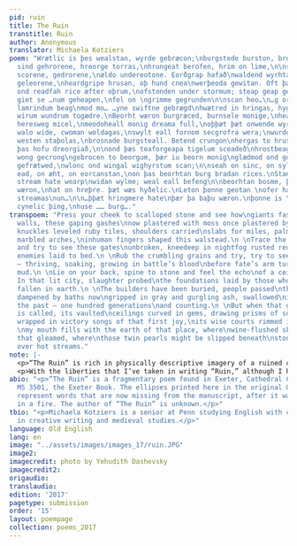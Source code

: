 ```yaml
---
pid: ruin
title: The Ruin
transtitle: Ruin
author: Anonymous
translator: Michaela Kotziers
poem: "Wrætlic is þes wealstan, wyrde gebræcon;\nburgstede burston, brosnað enta geweorc.\nHrofas
  sind gehrorene, hreorge torras,\nhrungeat berofen, hrim on lime,\n\nscearde scurbeorge
  scorene, gedrorene,\nældo undereotone. Eorðgrap hafað\nwaldend wyrhtan forweorone,
  geleorene,\nheardgripe hrusan, oþ hund cnea\nwerþeoda gewitan. Oft þæs wag gebad\n\nræghar
  ond readfah rice æfter oþrum,\nofstonden under stormum; steap geap gedreas.\nWonað
  giet se …num geheapen,\nfel on \ngrimme gegrunden\n\nscan heo…\n…g orþonc ærsceaft\n...g
  lamrindum beag\nmod mo… …yne swiftne gebrægd\nhwætred in hringas, hygerof gebond\n\nweallwalan
  wirum wundrum togædre.\nBeorht wæron burgræced, burnsele monige,\nheah horngestreon,
  heresweg micel,\nmeodoheall monig dreama full,\noþþæt þæt onwende wyrd seo swiþe.\n\nCrungon
  walo wide, cwoman woldagas,\nswylt eall fornom secgrofra wera;\nwurdon hyra wigsteal
  westen staþolas,\nbrosnade burgsteall. Betend crungon\nhergas to hrusan. Forþon
  þas hofu dreorgiað,\n\nond þæs teaforgeapa tigelum sceadeð\nhrostbeages hrof. Hryre
  wong gecrong\ngebrocen to beorgum, þær iu beorn monig\nglædmod ond goldbeorht gleoma
  gefrætwed,\nwlonc ond wingal wighyrstum scan;\n\nseah on sinc, on sylfor, on searogimmas,\non
  ead, on æht, on eorcanstan,\non þas beorhtan burg bradan rices.\nStanhofu stodan,
  stream hate wearp\nwidan wylme; weal eall befeng\n\nbeorhtan bosme, þær þa baþu
  wæron,\nhat on hreþre. þæt wæs hyðelic.\nLeton þonne geotan \nofer harne stan hate
  streamas\nun…\n\n…þþæt hringmere hate\nþær þa baþu wæron.\nþonne is \n…re; þæt is
  cynelic þing,\nhuse …… burg…."
transpoem: "Press your cheek to scalloped stone and see how\ngiants fastened these
  walls, these gaping gashes\nnow plastered with moss once plastered by hands:\n \nhow
  knuckles leveled ruby tiles, shoulders carried\nslabs for miles, palms moonscooped
  marbled arches,\ninhuman fingers shaped this walstead.\n \nTrace the crooked gables
  and try to see these gates\nunbroken, kneedeep in nightfog rusted red and\nblanketing
  enemies laid to bed.\n \nRub the crumbling grains and try, try to see these walls\nuntouched
  — thriving, soaking, growing in battle’s blood\nbefore fate’s arm turned iron to
  mud.\n \nLie on your back, spine to stone and feel the echo\nof a ceiling crashed.
  In that lit city, slaughter probed\nthe foundations laid by those who by then too\nhad
  fallen in earth.\n \nThe builders have been buried, people passed\nthrough a grave
  dampened by baths now\ngripped in gray and gurgling ash, swallowed\nin wells of
  the past — one hundred generations\nand counting.\n \nBut when that goldbright hall
  is called, its vaulted\nceilings curved in gems, drawing prisms of sun, its\nwarriors
  wrapped in victory songs of that first joy,\nits wise courts rimmed in newgreen,\n
  \nmy mouth fills with the earth of that place, where\nwine-flushed skin and floods
  that gleamed, where\nthose twin pearls might be slipped beneath\nstony shadows shading
  over hot streams."
note: |-
  <p>“The Ruin” is rich in physically descriptive imagery of a ruined city. The exact location of the city alluded to, and whether it is in fact an actual city and not a spiritual metaphor constructed by the poet, is still debated by scholars. The belief that “The Ruin’s” author was inspired by Bath or another Roman scene guides us to imagine the author as someone in awe of the accomplishments of the master builders of ancient Rome; it is from this perspective that I wrote my own translation. Rather than viewing the city as a metaphor for the human body (which is not uncommon among medieval Christian texts) and exploring the poem as one with a moralizing, religious theme, I chose to wade through the emotions of reimagining a site that has been lost. The speaker of my poem asks what it means to yearn for a time that was never her own, to stand at the site of a sunken past.</p>
  <p>With the liberties that I’ve taken in writing “Ruin,” although I have attempted to echo the speaker’s meditative mood, my poem is more aptly called an adaptation than a translation, in terms of both content and form. An individual line of Old English poetry consists of two half-lines, where each half-line has two accented syllables, and the two half lines are bound together by alliteration of the accented syllables. While I did not consistently employ half-lines, alliteration and its coincidence with accented syllables was important in crafting the sound of this poem. One thing that I find most wonderful about Old English is its creation of new words through kennings and compounds, and in response I created original compounds in my translation.</p>
abio: "<p>“The Ruin” is a fragmentary poem found in Exeter, Cathedral Chapter Library,
  MS 3501, the Exeter Book. The ellipses printed here in the original Old English
  represent words that are now missing from the manuscript, after it was scorched
  in a fire. The author of “The Ruin” is unknown.</p>"
tbio: "<p>Michaela Kotziers is a senior at Penn studying English with concentrations
  in creative writing and medieval studies.</p>"
language: Old English
lang: en
image: "../assets/images/images_17/ruin.JPG"
image2:
imagecredit: photo by Yehudith Dashevsky
imagecredit2:
origaudio:
translaudio:
edition: '2017'
pagetype: submission
order: '15'
layout: poempage
collection: poems_2017
---
```

